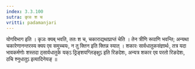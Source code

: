 ```yaml
---
index: 3.3.100
sutra: कृञः श च
vritti: padamanjari
---
```


 योगविभाग इति । कृञः क्यब् भवति, ततः श च, चकाराद्यथाप्राप्तं चेति । तेन त्रीणि रूपाणि भवन्ति; अन्यथा चकारेणानन्तरस्य क्यप एव समुच्चयः, न तु क्तिन इति क्तिन्न स्यात् । शकारः सार्वधातुकसंज्ञार्थः, तत्र यदा भावकर्मणोः शस्तदा ठ्सार्वधातुके यक्ऽ ठ्रिङ्शयग्लिङ्क्षुऽ इति रिङदेशः, अन्यत्र शकार एव परतो रिङदेशः, ठचि श्नुधातुऽ इत्यादिनेयङ् ॥